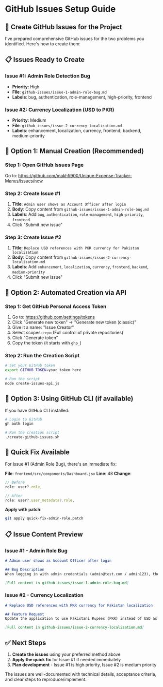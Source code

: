 # GitHub Issues Setup Guide

## 🎯 Create GitHub Issues for the Project

I've prepared comprehensive GitHub issues for the two problems you identified. Here's how to create them:

## 📋 Issues Ready to Create

### Issue #1: Admin Role Detection Bug
- **Priority**: High
- **File**: `github-issues/issue-1-admin-role-bug.md`
- **Labels**: bug, authentication, role-management, high-priority, frontend

### Issue #2: Currency Localization (USD to PKR)  
- **Priority**: Medium
- **File**: `github-issues/issue-2-currency-localization.md`
- **Labels**: enhancement, localization, currency, frontend, backend, medium-priority

## 🚀 Option 1: Manual Creation (Recommended)

### Step 1: Open GitHub Issues Page
Go to: https://github.com/makhfi900/Unique-Expense-Tracker-Manus/issues/new

### Step 2: Create Issue #1
1. **Title**: `Admin user shows as Account Officer after login`
2. **Body**: Copy content from `github-issues/issue-1-admin-role-bug.md`
3. **Labels**: Add `bug`, `authentication`, `role-management`, `high-priority`, `frontend`
4. Click "Submit new issue"

### Step 3: Create Issue #2
1. **Title**: `Replace USD references with PKR currency for Pakistan localization`
2. **Body**: Copy content from `github-issues/issue-2-currency-localization.md`
3. **Labels**: Add `enhancement`, `localization`, `currency`, `frontend`, `backend`, `medium-priority`
4. Click "Submit new issue"

## 🤖 Option 2: Automated Creation via API

### Step 1: Get GitHub Personal Access Token
1. Go to: https://github.com/settings/tokens
2. Click "Generate new token" → "Generate new token (classic)"
3. Give it a name: "Issue Creator"
4. Select scopes: `repo` (Full control of private repositories)
5. Click "Generate token"
6. Copy the token (it starts with `ghp_`)

### Step 2: Run the Creation Script
```bash
# Set your GitHub token
export GITHUB_TOKEN=your_token_here

# Run the script
node create-issues-api.js
```

## 📱 Option 3: Using GitHub CLI (if available)

If you have GitHub CLI installed:
```bash
# Login to GitHub
gh auth login

# Run the creation script
./create-github-issues.sh
```

## 🔧 Quick Fix Available

For Issue #1 (Admin Role Bug), there's an immediate fix:

**File**: `frontend/src/components/Dashboard.jsx`
**Line**: 48
**Change**: 
```javascript
// Before
role: user?.role,

// After  
role: user?.user_metadata?.role,
```

**Apply with patch**:
```bash
git apply quick-fix-admin-role.patch
```

## 📋 Issue Content Preview

### Issue #1 - Admin Role Bug
```markdown
# Admin user shows as Account Officer after login

## Bug Description
When logging in with admin credentials (admin@test.com / admin123), the user interface shows the user as an Account Officer instead of Admin...

[Full content in github-issues/issue-1-admin-role-bug.md]
```

### Issue #2 - Currency Localization  
```markdown
# Replace USD references with PKR currency for Pakistan localization

## Feature Request
Update the application to use Pakistani Rupees (PKR) instead of USD as the default currency...

[Full content in github-issues/issue-2-currency-localization.md]
```

## ✅ Next Steps

1. **Create the issues** using your preferred method above
2. **Apply the quick fix** for Issue #1 if needed immediately
3. **Plan development** - Issue #1 is high priority, Issue #2 is medium priority

The issues are well-documented with technical details, acceptance criteria, and clear steps to reproduce/implement.